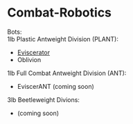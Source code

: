 # Combat-Robotics
Bots:  
1lb Plastic Antweight Division (PLANT):
- [Eviscerator](Eviscerator_(PLANT).md)
- Oblivion

1lb Full Combat Antweight Division (ANT):
- EviscerANT (coming soon)

3lb Beetleweight Divions:
- (coming soon)
